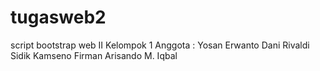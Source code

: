 # tugasweb2
script bootstrap web II Kelompok 1
Anggota : 
Yosan Erwanto
Dani Rivaldi
Sidik Kamseno
Firman Arisando
M. Iqbal
